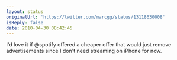 ```yaml
---
layout: status
originalUrl: 'https://twitter.com/marcgg/status/13118630008'
isReply: false
date: 2010-04-30 08:42:45
---
```


I'd love it if @spotify offered a cheaper offer that would just remove advertisements since I don't need streaming on iPhone for now.
